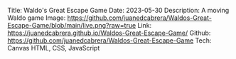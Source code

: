 Title: Waldo's Great Escape Game
Date: 2023-05-30
Description: A moving Waldo game
Image: https://github.com/juanedcabrera/Waldos-Great-Escape-Game/blob/main/live.png?raw=true
Link: https://juanedcabrera.github.io/Waldos-Great-Escape-Game/
Github: https://github.com/juanedcabrera/Waldos-Great-Escape-Game
Tech: Canvas HTML, CSS, JavaScript
